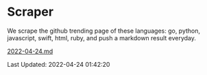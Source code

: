 # Scraper

We scrape the github trending page of these languages: go, python, javascript, swift, html, ruby, and push a markdown result everyday.

[2022-04-24.md](https://github.com/henson/Scraper/blob/master/2022-04-24.md)

Last Updated: 2022-04-24 01:42:20
